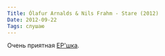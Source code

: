 ```yaml
---
Title: Ólafur Arnalds & Nils Frahm - Stare (2012)
Date: 2012-09-22
Tags: слушаю
---
```


Очень приятная [EP'шка](http://www.discogs.com/%C3%93lafur-Arnalds-and-Nils-Frahm-Stare/release/3553333).